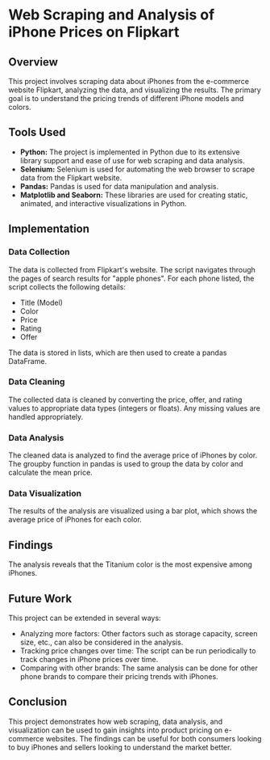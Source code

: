 # Web Scraping and Analysis of iPhone Prices on Flipkart

## Overview
This project involves scraping data about iPhones from the e-commerce website Flipkart, analyzing the data, and visualizing the results. The primary goal is to understand the pricing trends of different iPhone models and colors.

## Tools Used
- **Python:** The project is implemented in Python due to its extensive library support and ease of use for web scraping and data analysis.
- **Selenium:** Selenium is used for automating the web browser to scrape data from the Flipkart website.
- **Pandas:** Pandas is used for data manipulation and analysis.
- **Matplotlib and Seaborn:** These libraries are used for creating static, animated, and interactive visualizations in Python.

## Implementation

### Data Collection
The data is collected from Flipkart's website. The script navigates through the pages of search results for "apple phones". For each phone listed, the script collects the following details:
- Title (Model)
- Color
- Price
- Rating
- Offer

The data is stored in lists, which are then used to create a pandas DataFrame.

### Data Cleaning
The collected data is cleaned by converting the price, offer, and rating values to appropriate data types (integers or floats). Any missing values are handled appropriately.

### Data Analysis
The cleaned data is analyzed to find the average price of iPhones by color. The groupby function in pandas is used to group the data by color and calculate the mean price.

### Data Visualization
The results of the analysis are visualized using a bar plot, which shows the average price of iPhones for each color.

## Findings
The analysis reveals that the Titanium color is the most expensive among iPhones.

## Future Work
This project can be extended in several ways:
- Analyzing more factors: Other factors such as storage capacity, screen size, etc., can also be considered in the analysis.
- Tracking price changes over time: The script can be run periodically to track changes in iPhone prices over time.
- Comparing with other brands: The same analysis can be done for other phone brands to compare their pricing trends with iPhones.

## Conclusion
This project demonstrates how web scraping, data analysis, and visualization can be used to gain insights into product pricing on e-commerce websites. The findings can be useful for both consumers looking to buy iPhones and sellers looking to understand the market better.
